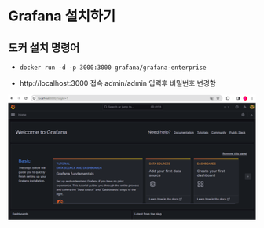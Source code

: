 # Grafana 설치하기

## 도커 설치 명령어 
* `docker run -d -p 3000:3000 grafana/grafana-enterprise`

- http://localhost:3000 접속 admin/admin 입력후 비밀번호 변경함

![](https://github.com/dididiri1/TIL/blob/main/Redis/images/01_15.png?raw=true)